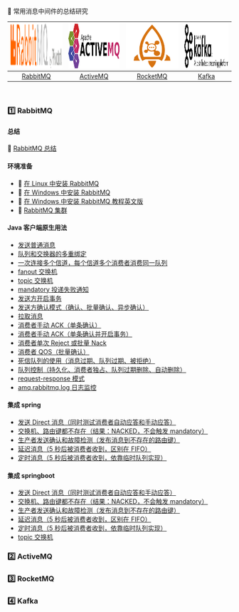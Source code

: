 
:rocket: 常用消息中间件的总结研究<br>

| <img src="docs/01 rabbitmq/RabbitMQ-logo.svg" href="http://www.rabbitmq.com/" width="200" height="100"> |<img src="docs/02 activemq/activemq-logo.png"  href="http://activemq.apache.org/" width="200" height="100"> | <img src="docs/03 rocketmq/rmq-logo.png" href="http://rocketmq.apache.org/" width="200" height="100"> | <img src="docs/04 kafka/logo.png" href="http://kafka.apache.org/" width="200" height="100">|
| :--------: | :---------: | :---------: | :---------: |
| [RabbitMQ](#one-RabbitMQ) | [ActiveMQ](#two-ActiveMQ)|[RocketMQ](#three-RocketMQ) | [Kafka](#four-Kafka) |

<br>

### :one: RabbitMQ

#### 总结

:memo: [RabbitMQ 总结](https://github.com/pleuvoir/mq-research/blob/master/docs/01%20rabbitmq/RabbitMQ%20Summary.md)

#### 环境准备

* :memo: [在 Linux 中安装 RabbitMQ](https://pleuvoir.github.io/2017/09/28/rabbitmq-an-zhuang/)
* :memo: [在 Windows 中安装 RabbitMQ](https://github.com/pleuvoir/reference-samples/tree/master/spring-amqp-example)
* :memo: [在 Windows 中安装 RabbitMQ 教程英文版](https://codenotfound.com/rabbitmq-download-install-windows.html)
* :memo: [RabbitMQ 集群](https://github.com/pleuvoir/mq-research/blob/master/docs/01%20rabbitmq/RabbitMQ%20HA.md)

#### Java 客户端原生用法

* [发送普通消息](https://github.com/pleuvoir/mq-research/tree/master/source/rabbitmq/rabbitmq-native/src/main/java/io/github/pleuvoir/exchange/direct)
* [队列和交换器的多重绑定](https://github.com/pleuvoir/mq-research/tree/master/source/rabbitmq/rabbitmq-native/src/main/java/io/github/pleuvoir/exchange/direct)
* [一次连接多个信道，每个信道多个消费者消费同一队列](https://github.com/pleuvoir/mq-research/tree/master/source/rabbitmq/rabbitmq-native/src/main/java/io/github/pleuvoir/exchange/direct)
* [fanout 交换机](https://github.com/pleuvoir/mq-research/tree/master/source/rabbitmq/rabbitmq-native/src/main/java/io/github/pleuvoir/exchange/fanout)
* [topic 交换机](https://github.com/pleuvoir/mq-research/tree/master/source/rabbitmq/rabbitmq-native/src/main/java/io/github/pleuvoir/exchange/topic)
* [mandatory 投递失败通知](https://github.com/pleuvoir/mq-research/tree/master/source/rabbitmq/rabbitmq-native/src/main/java/io/github/pleuvoir/mandatory)
* [发送方开启事务](https://github.com/pleuvoir/mq-research/tree/master/source/rabbitmq/rabbitmq-native/src/main/java/io/github/pleuvoir/transaction)
* [发送方确认模式（确认、批量确认、异步确认）](https://github.com/pleuvoir/mq-research/tree/master/source/rabbitmq/rabbitmq-native/src/main/java/io/github/pleuvoir/producerconfirm)
* [拉取消息](https://github.com/pleuvoir/mq-research/tree/master/source/rabbitmq/rabbitmq-native/src/main/java/io/github/pleuvoir/pullmessage)
* [消费者手动 ACK（单条确认）](https://github.com/pleuvoir/mq-research/tree/master/source/rabbitmq/rabbitmq-native/src/main/java/io/github/pleuvoir/consumerack)
* [消费者手动 ACK（单条确认并开启事务）](https://github.com/pleuvoir/mq-research/tree/master/source/rabbitmq/rabbitmq-native/src/main/java/io/github/pleuvoir/consumerack)
* [消费者单次 Reject 或批量 Nack](https://github.com/pleuvoir/mq-research/tree/master/source/rabbitmq/rabbitmq-native/src/main/java/io/github/pleuvoir/consumerack)
* [消费者 QOS（批量确认）](https://github.com/pleuvoir/mq-research/tree/master/source/rabbitmq/rabbitmq-native/src/main/java/io/github/pleuvoir/qos)
* [死信队列的使用（消息过期、队列过期、被拒绝）](https://github.com/pleuvoir/mq-research/tree/master/source/rabbitmq/rabbitmq-native/src/main/java/io/github/pleuvoir/deadletter)
* [队列控制（持久化、消费者独占、队列过期删除、自动删除）](https://github.com/pleuvoir/mq-research/tree/master/source/rabbitmq/rabbitmq-native/src/main/java/io/github/pleuvoir/queue)
* [request-response 模式](https://github.com/pleuvoir/mq-research/tree/master/source/rabbitmq/rabbitmq-native/src/main/java/io/github/pleuvoir/requestresponse)
* [amq.rabbitmq.log 日志监控](https://github.com/pleuvoir/mq-research/tree/master/source/rabbitmq/rabbitmq-native/src/main/java/io/github/pleuvoir/system)

#### 集成 spring 

* [发送 Direct 消息（同时测试消费者自动应答和手动应答）](https://github.com/pleuvoir/mq-research/blob/master/source/rabbitmq/rabbitmq-springmvc/src/main/java/io/github/pleuvoir/rabbit/producer/NormalMessageProducer.java)
* [交换机、路由键都不存在（结果：NACKED，不会触发 mandatory）](https://github.com/pleuvoir/mq-research/blob/master/source/rabbitmq/rabbitmq-springmvc/src/main/java/io/github/pleuvoir/rabbit/producer/NoExchangeProducer.java)
* [生产者发送确认和故障检测（发布消息到不存在的路由键）](https://github.com/pleuvoir/mq-research/blob/master/source/rabbitmq/rabbitmq-springmvc/src/main/java/io/github/pleuvoir/rabbit/producer/ProducerWithConfirmAndReturnCallback.java)
* [延迟消息（5 秒后被消费者收到，区别在 FIFO）](https://github.com/pleuvoir/mq-research/blob/master/source/rabbitmq/rabbitmq-springmvc/src/main/java/io/github/pleuvoir/rabbit/producer/DelayMessageProducer.java)
* [定时消息（5 秒后被消费者收到，依靠临时队列实现）](https://github.com/pleuvoir/mq-research/blob/master/source/rabbitmq/rabbitmq-springmvc/src/main/java/io/github/pleuvoir/rabbit/producer/FixedTimeMessageProducer.java)

#### 集成 springboot 

* [发送 Direct 消息（同时测试消费者自动应答和手动应答）](https://github.com/pleuvoir/mq-research/blob/master/source/rabbitmq/rabbitmq-springboot/src/test/java/io/github/pleuvoir/consumerack/NormalMessageExampleTests.java)
* [交换机、路由键都不存在（结果：NACKED，不会触发 mandatory）](https://github.com/pleuvoir/mq-research/blob/master/source/rabbitmq/rabbitmq-springboot/src/test/java/io/github/pleuvoir/producerconfirm/NoExchangeProducerExampleTests.java)
* [生产者发送确认和故障检测（发布消息到不存在的路由键）](https://github.com/pleuvoir/mq-research/blob/master/source/rabbitmq/rabbitmq-springboot/src/test/java/io/github/pleuvoir/producerconfirm/ProducerWithConfirmAndReturnCallbackTest.java)
* [延迟消息（5 秒后被消费者收到，区别在 FIFO）](https://github.com/pleuvoir/mq-research/blob/master/source/rabbitmq/rabbitmq-springboot/src/test/java/io/github/pleuvoir/delay/DelayMessageExampleTests.java)
* [定时消息（5 秒后被消费者收到，依靠临时队列实现）](https://github.com/pleuvoir/mq-research/blob/master/source/rabbitmq/rabbitmq-springboot/src/test/java/io/github/pleuvoir/fixedtime/FixTimeMessageExampleTests.java)
* [topic 交换机](https://github.com/pleuvoir/mq-research/blob/master/source/rabbitmq/rabbitmq-springboot/src/test/java/io/github/pleuvoir/topic/TopicExampleTests.java)

### :two: ActiveMQ

### :three: RocketMQ

### :four: Kafka
